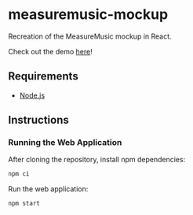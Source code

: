 # measuremusic-mockup

Recreation of the MeasureMusic mockup in React.

Check out the demo [here](http://measuremusic-mockup.s3-website-us-west-1.amazonaws.com/)!

## Requirements
- [Node.js](https://nodejs.org/en/download/current/)

## Instructions

### Running the Web Application

After cloning the repository, install npm dependencies:

``` bash
npm ci
```

Run the web application:

``` bash
npm start
```
